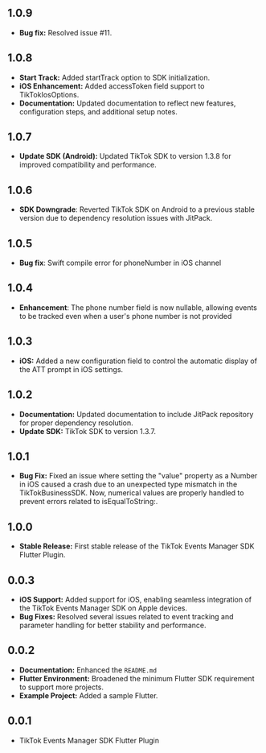 ## 1.0.9

- **Bug fix:** Resolved issue #11.

## 1.0.8

- **Start Track:** Added startTrack option to SDK initialization.
- **iOS Enhancement:** Added accessToken field support to TikTokIosOptions.
- **Documentation:** Updated documentation to reflect new features, configuration steps, and additional setup notes.

## 1.0.7

- **Update SDK (Android):** Updated TikTok SDK to version 1.3.8 for improved compatibility and performance.

## 1.0.6

- **SDK Downgrade**: Reverted TikTok SDK on Android to a previous stable version due to dependency resolution issues with JitPack.

## 1.0.5

- **Bug fix**: Swift compile error for phoneNumber in iOS channel

## 1.0.4

- **Enhancement**: The phone number field is now nullable, allowing events to be tracked even when a user's phone number is not provided

## 1.0.3

- **iOS:** Added a new configuration field to control the automatic display of the ATT prompt in iOS settings.

## 1.0.2

- **Documentation:** Updated documentation to include JitPack repository for proper dependency resolution.
- **Update SDK:** TikTok SDK to version 1.3.7.

## 1.0.1

- **Bug Fix:** Fixed an issue where setting the "value" property as a Number in iOS caused a crash due to an unexpected type mismatch in the TikTokBusinessSDK. Now, numerical values are properly handled to prevent errors related to isEqualToString:.

## 1.0.0

- **Stable Release:** First stable release of the TikTok Events Manager SDK Flutter Plugin.

## 0.0.3

- **iOS Support:** Added support for iOS, enabling seamless integration of the TikTok Events Manager SDK on Apple devices.
- **Bug Fixes:** Resolved several issues related to event tracking and parameter handling for better stability and performance.

## 0.0.2

- **Documentation:** Enhanced the `README.md`
- **Flutter Environment:** Broadened the minimum Flutter SDK requirement to support more projects.
- **Example Project:** Added a sample Flutter.

## 0.0.1

- TikTok Events Manager SDK Flutter Plugin
